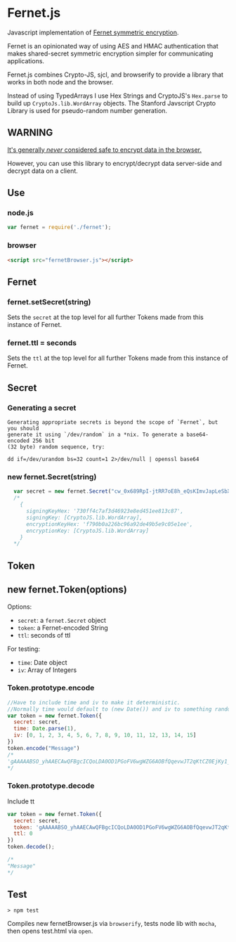 # Fernet.js

Javascript implementation of <a href="https://github.com/kr/fernet-spec">Fernet symmetric encryption</a>.

Fernet is an opinionated way of using AES and HMAC authentication that makes
shared-secret symmetric encryption simpler for communicating applications.

Fernet.js combines Crypto-JS, sjcl, and browserify to provide a library that works
in both node and the browser.

Instead of using TypedArrays I use Hex Strings and CryptoJS's `Hex.parse`
to build up `CryptoJs.lib.WordArray` objects.  The Stanford Javscript Crypto
Library is used for pseudo-random number generation.

## WARNING

[It's generally *never* considered safe to encrypt data in the browser.](http://www.matasano.com/articles/javascript-cryptography/)

However, you can use this library to encrypt/decrypt data server-side and decrypt data on a client.

## Use

### node.js
```javascript
var fernet = require('./fernet');
```

### browser
```html
<script src="fernetBrowser.js"></script>
```

## Fernet

### fernet.setSecret(string)

Sets the `secret` at the top level for all further Tokens made
from this instance of Fernet.

### fernet.ttl = seconds

Sets the `ttl` at the top level for all further Tokens made
from this instance of Fernet.

## Secret

### Generating a secret

    Generating appropriate secrets is beyond the scope of `Fernet`, but you should
    generate it using `/dev/random` in a *nix. To generate a base64-encoded 256 bit
    (32 byte) random sequence, try:

    dd if=/dev/urandom bs=32 count=1 2>/dev/null | openssl base64

### new fernet.Secret(string)

```javascript
  var secret = new fernet.Secret("cw_0x689RpI-jtRR7oE8h_eQsKImvJapLeSbXpwF4e4=");
  /*
    {
      signingKeyHex: '730ff4c7af3d46923e8ed451ee813c87',
      signingKey: [CryptoJS.lib.WordArray],
      encryptionKeyHex: 'f790b0a226bc96a92de49b5e9c05e1ee',
      encryptionKey: [CryptoJS.lib.WordArray]
    }
  */
```

## Token

## new fernet.Token(options)

Options:

- `secret`: a `fernet.Secret` object
- `token`: a Fernet-encoded String
- `ttl`: seconds of ttl

For testing:

- `time`: Date object
- `iv`: Array of Integers

### Token.prototype.encode
```javascript
//Have to include time and iv to make it deterministic.
//Normally time would default to (new Date()) and iv to something random.
var token = new fernet.Token({
  secret: secret,
  time: Date.parse(1),
  iv: [0, 1, 2, 3, 4, 5, 6, 7, 8, 9, 10, 11, 12, 13, 14, 15]
})
token.encode("Message")
/*
'gAAAAABSO_yhAAECAwQFBgcICQoLDA0OD1PGoFV6wgWZG6AOBfQqevwJT2qKtCZ0EjKy1_TvyxTseR_3ebIF6Ph-xa2QT_tEvg=='
*/
```

### Token.prototype.decode
Include tt
```javascript
var token = new fernet.Token({
  secret: secret,
  token: 'gAAAAABSO_yhAAECAwQFBgcICQoLDA0OD1PGoFV6wgWZG6AOBfQqevwJT2qKtCZ0EjKy1_TvyxTseR_3ebIF6Ph-xa2QT_tEvg==',
  ttl: 0
})
token.decode();

/*
"Message"
*/
```

## Test

    > npm test

Compiles new fernetBrowser.js via `browserify`,
tests node lib with `mocha`, then opens test.html via `open`.
